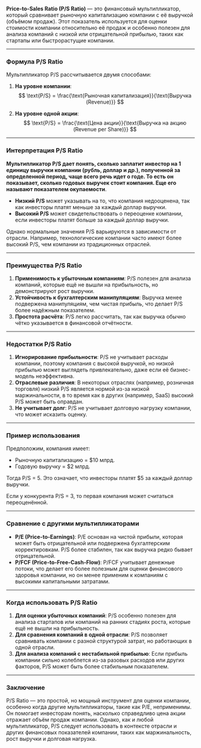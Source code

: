 **Price-to-Sales Ratio (P/S Ratio)** — это финансовый мультипликатор, который сравнивает рыночную капитализацию компании с её выручкой (объёмом продаж). Этот показатель используется для оценки стоимости компании относительно её продаж и особенно полезен для анализа компаний с низкой или отрицательной прибылью, таких как стартапы или быстрорастущие компании.

---

### Формула P/S Ratio
Мультипликатор P/S рассчитывается двумя способами:

1. **На уровне компании**:
   $$
   \text{P/S} = \frac{\text{Рыночная капитализация}}{\text{Выручка (Revenue)}}
   $$

2. **На уровне одной акции**:
   $$
   \text{P/S} = \frac{\text{Цена акции}}{\text{Выручка на акцию (Revenue per Share)}}
   $$

---

### Интерпретация P/S Ratio

**Мультипликатор P/S дает понять, сколько заплатит инвестор на 1 единицу выручки компании (рубль, доллар и др.), полученной за определенной период, чаще всего речь идет о годе. То есть он показывает, сколько годовых выручек стоит компания. Еще его называют показателем окупаемости**.

- **Низкий P/S** может указывать на то, что компания недооценена, так как инвесторы платят меньше за каждый доллар выручки.
- **Высокий P/S** может свидетельствовать о переоценке компании, если инвесторы платят больше за каждый доллар выручки.

Однако нормальные значения P/S варьируются в зависимости от отрасли. Например, технологические компании часто имеют более высокий P/S, чем компании из традиционных отраслей.

---

### Преимущества P/S Ratio
1. **Применимость к убыточным компаниям**: P/S полезен для анализа компаний, которые ещё не вышли на прибыльность, но демонстрируют рост выручки.
2. **Устойчивость к бухгалтерским манипуляциям**: Выручка менее подвержена манипуляциям, чем чистая прибыль, что делает P/S более надёжным показателем.
3. **Простота расчёта**: P/S легко рассчитать, так как выручка обычно чётко указывается в финансовой отчётности.

---

### Недостатки P/S Ratio
1. **Игнорирование прибыльности**: P/S не учитывает расходы компании, поэтому компания с высокой выручкой, но низкой прибылью может выглядеть привлекательно, даже если её бизнес-модель неэффективна.
2. **Отраслевые различия**: В некоторых отраслях (например, розничная торговля) низкий P/S является нормой из-за низкой маржинальности, в то время как в других (например, SaaS) высокий P/S может быть оправдан.
3. **Не учитывает долг**: P/S не учитывает долговую нагрузку компании, что может исказить оценку.

---

### Пример использования
Предположим, компания имеет:
- Рыночную капитализацию = $10 млрд.
- Годовую выручку = $2 млрд.

Тогда P/S = 5. Это означает, что инвесторы платят $5 за каждый доллар выручки.

Если у конкурента P/S = 3, то первая компания может считаться переоценённой.

---

### Сравнение с другими мультипликаторами
- **P/E (Price-to-Earnings)**: P/E основан на чистой прибыли, которая может быть отрицательной или подвержена бухгалтерским корректировкам. P/S более стабилен, так как выручка редко бывает отрицательной.
- **P/FCF (Price-to-Free-Cash-Flow)**: P/FCF учитывает денежные потоки, что делает его более полезным для оценки финансового здоровья компании, но он менее применим к компаниям с высокими капитальными затратами.

---

### Когда использовать P/S Ratio
1. **Для оценки убыточных компаний**: P/S особенно полезен для анализа стартапов или компаний на ранних стадиях роста, которые ещё не вышли на прибыльность.
2. **Для сравнения компаний в одной отрасли**: P/S позволяет сравнивать компании с разной структурой затрат, но работающих в одной отрасли.
3. **Для анализа компаний с нестабильной прибылью**: Если прибыль компании сильно колеблется из-за разовых расходов или других факторов, P/S может быть более стабильным показателем.

---

### Заключение
P/S Ratio — это простой, но мощный инструмент для оценки компании, особенно когда другие мультипликаторы, такие как P/E, неприменимы. Он помогает инвесторам понять, насколько справедливо цена акции отражает объём продаж компании. Однако, как и любой мультипликатор, P/S следует использовать в контексте отрасли и других финансовых показателей компании, таких как маржинальность, рост выручки и долговая нагрузка.